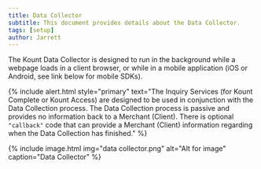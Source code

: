 ```yaml
---
title: Data Collector
subtitle: This document provides details about the Data Collector.
tags: [setup]
author: Jarrett
---
```


The Kount Data Collector is designed to run in the background while a webpage loads in a client
browser, or while in a mobile application (iOS or Android, see link below for mobile SDKs).

{% include alert.html style="primary" text="The Inquiry Services (for Kount Complete or Kount Access) are designed to be used in conjunction with the Data Collection process. The Data Collection process is passive and provides no information back to a Merchant (Client). There is optional `"callback"` code that can provide a Merchant (Client) information regarding when the Data Collection has finished." %}

{% include image.html img="data collector.png" alt="Alt for image" caption="Data Collector" %}
